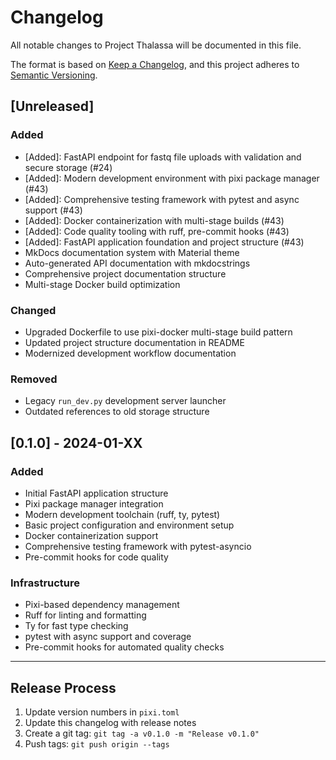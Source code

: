 # Changelog

All notable changes to Project Thalassa will be documented in this file.

The format is based on [Keep a Changelog](https://keepachangelog.com/en/1.0.0/),
and this project adheres to [Semantic Versioning](https://semver.org/spec/v2.0.0.html).

## [Unreleased]

### Added
- [Added]: FastAPI endpoint for fastq file uploads with validation and secure storage (#24)
- [Added]: Modern development environment with pixi package manager (#43)
- [Added]: Comprehensive testing framework with pytest and async support (#43)
- [Added]: Docker containerization with multi-stage builds (#43)
- [Added]: Code quality tooling with ruff, pre-commit hooks (#43)
- [Added]: FastAPI application foundation and project structure (#43)
- MkDocs documentation system with Material theme
- Auto-generated API documentation with mkdocstrings
- Comprehensive project documentation structure
- Multi-stage Docker build optimization

### Changed
- Upgraded Dockerfile to use pixi-docker multi-stage build pattern
- Updated project structure documentation in README
- Modernized development workflow documentation

### Removed
- Legacy `run_dev.py` development server launcher
- Outdated references to old storage structure

## [0.1.0] - 2024-01-XX

### Added
- Initial FastAPI application structure
- Pixi package manager integration
- Modern development toolchain (ruff, ty, pytest)
- Basic project configuration and environment setup
- Docker containerization support
- Comprehensive testing framework with pytest-asyncio
- Pre-commit hooks for code quality

### Infrastructure
- Pixi-based dependency management
- Ruff for linting and formatting
- Ty for fast type checking
- pytest with async support and coverage
- Pre-commit hooks for automated quality checks

---

## Release Process

1. Update version numbers in `pixi.toml`
2. Update this changelog with release notes
3. Create a git tag: `git tag -a v0.1.0 -m "Release v0.1.0"`
4. Push tags: `git push origin --tags`
